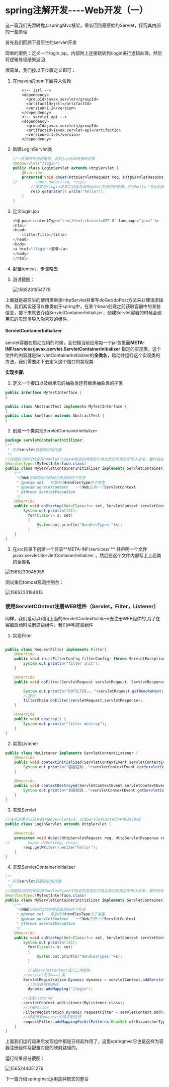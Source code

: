 # spring注解开发----Web开发（一）

这一篇我们先暂时抛弃springMvc框架，重新回到最原始的Servlet，探究其内部的一些原理

首先我们回顾下最原生的servlet开发

简单的案例：定义一个login.jsp，内部附上连接跳转到/login进行逻辑处理，然后将逻辑处理结果返回

很简单，我们按以下步骤定义即可：

1. 在maven的pom下面导入依赖

   ```text
       <!-- jstl -->
       <dependency>
         <groupId>javax.servlet</groupId>
         <artifactId>jstl</artifactId>
         <version>1.2</version>
       </dependency>
       <!-- servlet api -->
       <dependency>
         <groupId>javax.servlet</groupId>
         <artifactId>javax.servlet-api</artifactId>
         <version>3.1.0</version>
       </dependency>
   ```

2. 新建LoginServlet类

   ```java
   //一定要声明访问路径，否则jsp无法连接到这里
   @WebServlet("/login")
   public class LoginServlet extends HttpServlet {
       @Override
       protected void doGet(HttpServletRequest req, HttpServletResponse resp) throws ServletException, IOException {
   //        super.doGet(req, resp);
           //接受到/login请求之后就会调用doGet方法内部逻辑，并将hello！写出到输出流返回客户
           resp.getWriter().write("hello!");
       }
   }
   ```

3. 定义login.jsp

   ```js
   <%@ page contentType="text/html;charset=UTF-8" language="java" %>
   <html>
   <head>
       <title>Title</title>
   </head>
   <body>
   <a href="/login">登录</a>
   </body>
   </html>
   ```

4. 配置tomcat，步骤略去

5. 测试截图：

   ![1565231554775](C:\Users\86137\AppData\Roaming\Typora\typora-user-images\1565231554775.png)

上面就是最原生的使用类继承HttpServlet并重写doGet/doPost方法来处理请求操作。我们其实还可以像类似于spring中，在某个bean创建之前获取容器中的某些信息，接下来就去介绍ServletContainerInitializer，创建Servlet容器的时候会调用它的实现类导入你喜欢的组件。

#### ServletContainerInitializer

servlet容器在启动应用的时候，会扫描当前应用每一个jar包里面**META-INF/services/javax.servlet.ServletContainerInitializer** 指定的实现类，这个文件的内容就是ServletContainerInitializer的**全类名**，启动并运行这个实现类的方法，我们需要如下去定义这个接口的实现类.

**实现步骤:**

1. 定义一个接口以及继承它的抽象类还有继承抽象类的子类

```java
public interface MyTestInterface {
}

public class AbstractTest implements MyTestInterface {
}
public class SonClass extends AbstractTest {
}

```

2. 创建一个类实现ServletContainerInitializer 

```java
package servletContainerInitilizer;
/**
 * 实现servlet容器的初始化器
 */
//容器启动的时候会将HandlesTypes中指定的类型的子类以及实现类全部传入进来，最终会在onStartup中的set参数中存放这些类型
@HandlesTypes(MyTestInterface.class)
public class MyServletContainerInitializer implements ServletContainerInitializer {
    /**
     *在Web容器启动的时候会去调用这个方法
     * @param set   存放所有HandlesType的子类型
     * @param servletContext   一个Web应用一个ServletContext
     * @throws ServletException
     */
    @Override
    public void onStartup(Set<Class<?>> set, ServletContext servletContext) throws ServletException {
        System.out.println(111);
          for(Class<?> s: set)
          {
              System.out.println("HandlesTypes:"+s);
          }
    }
}

```

3. 在src目录下创建一个目录**META-INF/services/ ** 并声明一个文件javax.servlet.ServletContainerInitializer ，然后在这个文件内部写上上面类的全类名

![1565233045959](C:\Users\86137\AppData\Roaming\Typora\typora-user-images\1565233045959.png)

测试重启tomcat观测控制台：

![1565233184613](C:\Users\86137\AppData\Roaming\Typora\typora-user-images\1565233184613.png)





### 使用ServletCOntext注册WEB组件（Servlet，Filter，Listener）

同样，我们是可以利用上面的ServletContextInitilizer去注册WEB组件的,为了在容器启动时注册这些组件，我们声明这些组件

1. 实现Filter

```java

public class RequestFilter implements Filter{
    @Override
    public void init(FilterConfig filterConfig) throws ServletException {
        System.out.println("filter init");
    }

    @Override
    public void doFilter(ServletRequest servletRequest, ServletResponse servletResponse, FilterChain filterChain) throws IOException, ServletException {

        System.out.println("DOfILTER。。。"+servletRequest.getRemoteHost()+":::"+servletRequest.getContentType());
        //放行
        filterChain.doFilter(servletRequest,servletResponse);
    }

    @Override
    public void destroy() {
        System.out.println("filter destroy");
    }
}

```

2. 实现Listener

```java
public class MyListener implements ServletContextListener {
    @Override
    public void contextInitialized(ServletContextEvent servletContextEvent) {
        System.out.println("容器启动.."+servletContextEvent.getServletContext().getContextPath());
    }

    @Override
    public void contextDestroyed(ServletContextEvent servletContextEvent) {
        System.out.println("容器销毁.."+servletContextEvent.getServletContext().getContextPath());
    }
}

```

3. 实现Servlet

```java
//注意这里实现没有配@WebServlet标签。交给ServletContext中再进行绑定
public class LoginServlet extends HttpServlet {

    @Override
    protected void doGet(HttpServletRequest req, HttpServletResponse resp) throws ServletException, IOException {
//        super.doGet(req, resp);
        resp.getWriter().write("hello!");
    }
}

```

4. 实现ServletContainerInitializer

```java
/**
 * 实现servlet容器的初始化器
 */
//容器启动的时候会将HandlesTypes中指定的类型的子类以及实现类全部传入进来，最终会在onStartup中的set参数中存放这些类型
@HandlesTypes(MyTestInterface.class)
public class MyServletContainerInitializer implements ServletContainerInitializer {
    /**
     *在Web容器启动的时候会去调用这个方法
     * @param set   存放所有HandlesType的子类型
     * @param servletContext   一个Web应用一个ServletContext
     * @throws ServletException
     */
    @Override
    public void onStartup(Set<Class<?>> set, ServletContext servletContext) throws ServletException {
        System.out.println(111);
          for(Class<?> s: set)
          {
              System.out.println("HandlesTypes:"+s);
          }

          //往ServletContext注入三大组件
        //servlet名字===》类
        ServletRegistration.Dynamic dynamic = servletContext.addServlet("loginServlet", new LoginServlet());
          //对应的映射路径
          dynamic.addMapping("/login");

        //注册Listener
        servletContext.addListener(MyListener.class);
        //注册Filter
        FilterRegistration.Dynamic requestFilter = servletContext.addFilter("requestFilter", RequestFilter.class);
        //绑定所有request的请求都放行
        requestFilter.addMappingForUrlPatterns(EnumSet.of(DispatcherType.REQUEST),true,"/*");
    }
}
```

上面我们运行起来后发现组件都是已经起作用了，这里springmvc它也是这样为容器注册组件及配置对应的映射路径的。

运行结果部分截图：

![1565244051276](C:\Users\86137\AppData\Roaming\Typora\typora-user-images\1565244051276.png)

下一篇介绍springmvc运用这种模式的整合